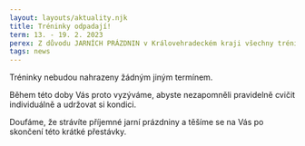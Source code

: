 ```yaml
---
layout: layouts/aktuality.njk
title: Tréninky odpadají!
term: 13. - 19. 2. 2023
perex: Z důvodu JARNÍCH PRÁZDNIN v Královehradeckém kraji všechny tréninky v týdnu od 13. - 19. 2. odpadají!
tags: news
---
```



<p class="paragraph">Tréninky nebudou nahrazeny žádným jiným termínem.
</p>


<p class="paragraph">Během této doby Vás proto vyzýváme, abyste nezapomněli pravidelně cvičit individuálně a udržovat si kondici.</p>

<p class="paragraph">Doufáme, že strávíte příjemné jarní prázdniny a těšíme se na Vás po skončení této krátké přestávky.</p>



